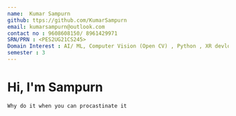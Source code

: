 ```yaml
---
name:  Kumar Sampurn
github: ttps://github.com/KumarSampurn
email: kumarsampurn@outlook.com
contact no : 9608608150/ 8961429971
SRN/PRN : <PES2UG21CS245>
Domain Interest : AI/ ML, Computer Vision (Open CV) , Python , XR devlopment , App development
semester : 3
---
```


# Hi, I'm Sampurn
    Why do it when you can procastinate it

